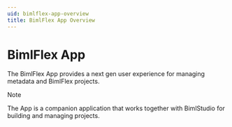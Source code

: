 ```yaml
---
uid: bimlflex-app-overview
title: BimlFlex App Overview
---
```

# BimlFlex App

The BimlFlex App provides a next gen user experience for managing metadata and BimlFlex projects.

> [!NOTE]
> The App is a companion application that works together with BimlStudio for building and managing projects.